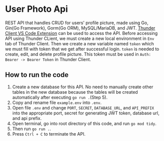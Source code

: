 # User Photo Api
REST API that handles CRUD for users' profile picture, made using Go, Gin(Go Framework), Gorm(Go ORM), MySQL/MariaDB, and JWT.
 [Thunder Client VS Code Extension](https://www.thunderclient.com/) can be used to access the API. Before accessing API using Thunder CLient, we must create a new local environment in `Env` tab of Thunder Client. Then we create a new variable named `token` which we must fill with token that we get after successful login. `token` is needed to create, edit, and delete profile picture. This token must be used in `Auth: Bearer -> Bearer Token` in Thunder Client.

## How to run the code
1. Create a new database for this API. No need to manually create other tables in the new database because the tables will be created automatically after executing `go run .`(Step 5).
2. Copy and rename file `example.env` into `.env`.
3. Open file `.env` and change `PORT`, `SECRET`, `DATABASE_URL`, and `API_PREFIX` into the appropriate port, secret for generating JWT token, database url, and api prefix.
4. Open terminal, go into root directory of this code, and run `go mod tidy`.
5. Then run `go run .`.
6. Press `Ctrl + C` to terminate the API.